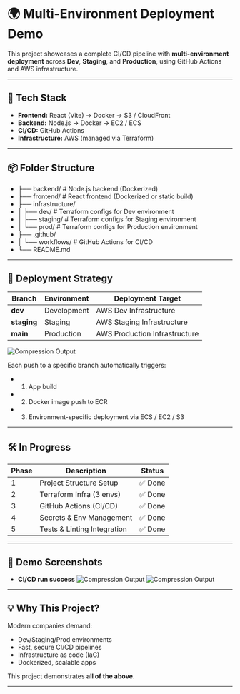 # 🌍 Multi-Environment Deployment Demo

This project showcases a complete CI/CD pipeline with **multi-environment deployment** across **Dev**, **Staging**, and **Production**, using GitHub Actions and AWS infrastructure.

---

## 🔧 Tech Stack

- **Frontend:** React (Vite) → Docker → S3 / CloudFront
- **Backend:** Node.js → Docker → EC2 / ECS
- **CI/CD:** GitHub Actions
- **Infrastructure:** AWS (managed via Terraform)

---

## 📦 Folder Structure

- ├── backend/ # Node.js backend (Dockerized) 
- ├── frontend/ # React frontend (Dockerized or static build) 
- ├── infrastructure/ 
- │ ├── dev/ # Terraform configs for Dev environment 
- │ ├── staging/ # Terraform configs for Staging environment 
- │ └── prod/ # Terraform configs for Production environment 
- ├── .github/ 
- │ └── workflows/ # GitHub Actions for CI/CD 
- └── README.md
---

## 🚀 Deployment Strategy

| Branch       | Environment | Deployment Target    |
|--------------|-------------|----------------------|
| **dev**        | Development | AWS Dev Infrastructure |
| **staging**    | Staging     | AWS Staging Infrastructure |
| **main**       | Production  | AWS Production Infrastructure |

![Compression Output](https://d3vc6iedgmxs4m.cloudfront.net/branch.png)

Each push to a specific branch automatically triggers:
- 1. App build
- 2. Docker image push to ECR
- 3. Environment-specific deployment via ECS / EC2 / S3

---

## 🛠️ In Progress

| Phase | Description                  | Status  |
|-------|------------------------------|---------|
| 1     | Project Structure Setup      | ✅ Done |
| 2     | Terraform Infra (3 envs)     | ✅ Done |
| 3     | GitHub Actions (CI/CD)       | ✅ Done |
| 4     | Secrets & Env Management     | ✅ Done |
| 5     | Tests & Linting Integration  | ✅ Done |

---

## 📸 Demo Screenshots

- **CI/CD run success**
![Compression Output](https://d3vc6iedgmxs4m.cloudfront.net/workflow1.png)
![Compression Output](https://d3vc6iedgmxs4m.cloudfront.net/workflow2.png)


---

## 💡 Why This Project?

Modern companies demand:
- Dev/Staging/Prod environments
- Fast, secure CI/CD pipelines
- Infrastructure as code (IaC)
- Dockerized, scalable apps

This project demonstrates **all of the above**.

---